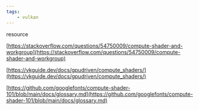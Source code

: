 ```yaml
---
tags:
    - vulkan
---
```


resource

[https://stackoverflow.com/questions/54750009/compute-shader-and-workgroup](https://stackoverflow.com/questions/54750009/compute-shader-and-workgroup)

[https://vkguide.dev/docs/gpudriven/compute_shaders/](https://vkguide.dev/docs/gpudriven/compute_shaders/)

[https://github.com/googlefonts/compute-shader-101/blob/main/docs/glossary.md](https://github.com/googlefonts/compute-shader-101/blob/main/docs/glossary.md)